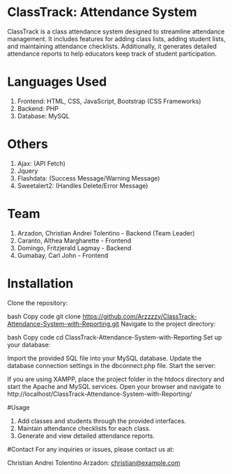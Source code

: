 # ClassTrack: Attendance System
ClassTrack is a class attendance system designed to streamline attendance management. It includes features for adding class lists, adding student lists, and maintaining attendance checklists. Additionally, it generates detailed attendance reports to help educators keep track of student participation.

# Languages Used
1. Frontend: HTML, CSS, JavaScript, Bootstrap (CSS Frameworks)
2. Backend: PHP
3. Database: MySQL
# Others
1. Ajax: (API Fetch)
2. Jquery
3. Flashdata: (Success Message/Warning Message)
4. Sweetalert2: (Handles Delete/Error Message)

# Team
1. Arzadon, Christian Andrei Tolentino - Backend (Team Leader)
2. Caranto, Althea Margharette - Frontend
3. Domingo, Fritzjerald Lagmay - Backend
4. Gumabay, Carl John - Frontend

# Installation
Clone the repository:

bash
Copy code
git clone https://github.com/Arzzzzy/ClassTrack-Attendance-System-with-Reporting.git
Navigate to the project directory:

bash
Copy code
cd ClassTrack-Attendance-System-with-Reporting
Set up your database:

Import the provided SQL file into your MySQL database.
Update the database connection settings in the dbconnect.php file.
Start the server:

If you are using XAMPP, place the project folder in the htdocs directory and start the Apache and MySQL services.
Open your browser and navigate to http://localhost/ClassTrack-Attendance-System-with-Reporting/

#Usage
1. Add classes and students through the provided interfaces.
2. Maintain attendance checklists for each class.
3. Generate and view detailed attendance reports.

#Contact
For any inquiries or issues, please contact us at:

Christian Andrei Tolentino Arzadon: christian@example.com
